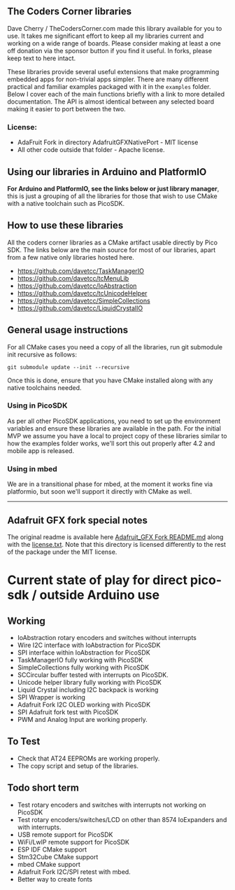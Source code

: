 ## The Coders Corner libraries

Dave Cherry / TheCodersCorner.com made this library available for you to use. It takes me significant effort to keep all my libraries current and working on a wide range of boards. Please consider making at least a one off donation via the sponsor button if you find it useful. In forks, please keep text to here intact.

These libraries provide several useful extensions that make programming embedded apps for non-trivial apps simpler. There are many different practical and familiar examples packaged with it in the `examples` folder. Below I cover each of the main functions briefly with a link to more detailed documentation. The API is almost identical between any selected board making it easier to port between the two.

### License:

* AdaFruit Fork in directory AdafruitGFXNativePort - MIT license
* All other code outside that folder - Apache license.

## Using our libraries in Arduino and PlatformIO

**For Arduino and PlatformIO, see the links below or just library manager**, this is just a grouping of all the libraries for those that wish to use CMake with a native toolchain such as PicoSDK.

## How to use these libraries

All the coders corner libraries as a CMake artifact usable directly by Pico SDK. The links below are the main source for most of our libraries, apart from a few native only libraries hosted here.

* https://github.com/davetcc/TaskManagerIO
* https://github.com/davetcc/tcMenuLib
* https://github.com/davetcc/IoAbstraction
* https://github.com/davetcc/tcUnicodeHelper
* https://github.com/davetcc/SimpleCollections
* https://github.com/davetcc/LiquidCrystalIO

## General usage instructions

For all CMake cases you need a copy of all the libraries, run git submodule init recursive as follows:

    git submodule update --init --recursive

Once this is done, ensure that you have CMake installed along with any native toolchains needed.

### Using in PicoSDK

As per all other PicoSDK applications, you need to set up the environment variables and ensure these libraries are available in the path. For the initial MVP we assume you have a local to project copy of these libraries similar to how the examples folder works, we'll sort this out properly after 4.2 and mobile app is released.

### Using in mbed

We are in a transitional phase for mbed, at the moment it works fine via platformio, but soon we'll support it directly with CMake as well.

---

## Adafruit GFX fork special notes

The original readme is available here [Adafruit_GFX Fork README.md](AdafruitGFXNativePort%2FREADME.md) along with the [license.txt](AdafruitGFXNativePort%2Flicense.txt). Note that this directory is licensed differently to the rest of the package under the MIT license.

# Current state of play for direct pico-sdk / outside Arduino use

## Working

* IoAbstraction rotary encoders and switches without interrupts
* Wire I2C interface with IoAbstraction for PicoSDK
* SPI interface within IoAbstraction for PicoSDK
* TaskManagerIO fully working with PicoSDK
* SimpleCollections fully working with PicoSDK
* SCCircular buffer tested with interrupts on PicoSDK.
* Unicode helper library fully working with PicoSDK
* Liquid Crystal including I2C backpack is working
* SPI Wrapper is working
* Adafruit Fork I2C OLED working with PicoSDK
* SPI Adafruit fork test with PicoSDK
* PWM and Analog Input are working properly.
 
## To Test

* Check that AT24 EEPROMs are working properly.
* The copy script and setup of the libraries.

## Todo short term

* Test rotary encoders and switches with interrupts not working on PicoSDK
* Test rotary encoders/switches/LCD on other than 8574 IoExpanders and with interrupts.
* USB remote support for PicoSDK
* WiFi/LwIP remote support for PicoSDK
* ESP IDF CMake support
* Stm32Cube CMake support
* mbed CMake support
* Adafruit Fork I2C/SPI retest with mbed.
* Better way to create fonts
